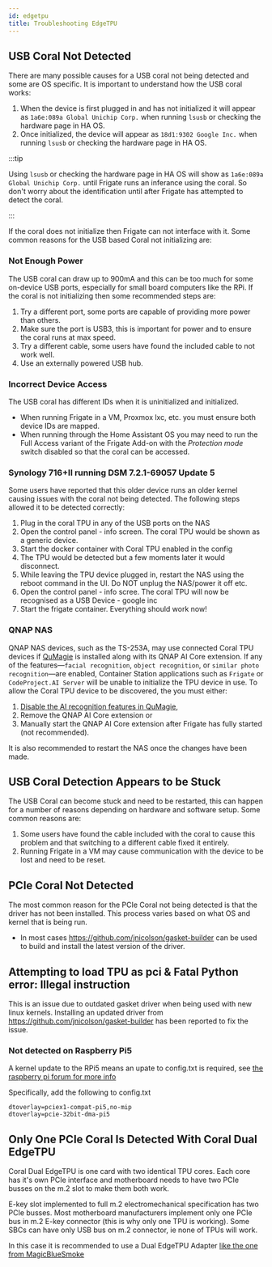 ```yaml
---
id: edgetpu
title: Troubleshooting EdgeTPU
---
```


## USB Coral Not Detected

There are many possible causes for a USB coral not being detected and some are OS specific. It is important to understand how the USB coral works:

1. When the device is first plugged in and has not initialized it will appear as `1a6e:089a Global Unichip Corp.` when running `lsusb` or checking the hardware page in HA OS.
2. Once initialized, the device will appear as `18d1:9302 Google Inc.` when running `lsusb` or checking the hardware page in HA OS.

:::tip

Using `lsusb` or checking the hardware page in HA OS will show as `1a6e:089a Global Unichip Corp.` until Frigate runs an inferance using the coral. So don't worry about the identification until after Frigate has attempted to detect the coral.

:::

If the coral does not initialize then Frigate can not interface with it. Some common reasons for the USB based Coral not initializing are:

### Not Enough Power

The USB coral can draw up to 900mA and this can be too much for some on-device USB ports, especially for small board computers like the RPi. If the coral is not initializing then some recommended steps are:

1. Try a different port, some ports are capable of providing more power than others.
2. Make sure the port is USB3, this is important for power and to ensure the coral runs at max speed.
3. Try a different cable, some users have found the included cable to not work well.
4. Use an externally powered USB hub.

### Incorrect Device Access

The USB coral has different IDs when it is uninitialized and initialized.

- When running Frigate in a VM, Proxmox lxc, etc. you must ensure both device IDs are mapped.
- When running through the Home Assistant OS you may need to run the Full Access variant of the Frigate Add-on with the _Protection mode_ switch disabled so that the coral can be accessed.

### Synology 716+II running DSM 7.2.1-69057 Update 5

Some users have reported that this older device runs an older kernel causing issues with the coral not being detected. The following steps allowed it to be detected correctly:

1. Plug in the coral TPU in any of the USB ports on the NAS
2. Open the control panel - info screen. The coral TPU would be shown as a generic device.
3. Start the docker container with Coral TPU enabled in the config
4. The TPU would be detected but a few moments later it would disconnect.
5. While leaving the TPU device plugged in, restart the NAS using the reboot command in the UI. Do NOT unplug the NAS/power it off etc.
6. Open the control panel - info scree. The coral TPU will now be recognised as a USB Device - google inc
7. Start the frigate container. Everything should work now!

### QNAP NAS

QNAP NAS devices, such as the TS-253A, may use connected Coral TPU devices if [QuMagie](https://www.qnap.com/en/software/qumagie) is installed along with its QNAP AI Core extension. If any of the features—`facial recognition`, `object recognition`, or `similar photo recognition`—are enabled, Container Station applications such as `Frigate` or `CodeProject.AI Server` will be unable to initialize the TPU device in use.
To allow the Coral TPU device to be discovered, the you must either:

1. [Disable the AI recognition features in QuMagie](https://docs.qnap.com/application/qumagie/2.x/en-us/configuring-qnap-ai-core-settings-FB13CE03.html),
2. Remove the QNAP AI Core extension or
3. Manually start the QNAP AI Core extension after Frigate has fully started (not recommended).

It is also recommended to restart the NAS once the changes have been made.

## USB Coral Detection Appears to be Stuck

The USB Coral can become stuck and need to be restarted, this can happen for a number of reasons depending on hardware and software setup. Some common reasons are:

1. Some users have found the cable included with the coral to cause this problem and that switching to a different cable fixed it entirely.
2. Running Frigate in a VM may cause communication with the device to be lost and need to be reset.

## PCIe Coral Not Detected

The most common reason for the PCIe Coral not being detected is that the driver has not been installed. This process varies based on what OS and kernel that is being run.

- In most cases https://github.com/jnicolson/gasket-builder can be used to build and install the latest version of the driver.

## Attempting to load TPU as pci & Fatal Python error: Illegal instruction

This is an issue due to outdated gasket driver when being used with new linux kernels. Installing an updated driver from https://github.com/jnicolson/gasket-builder has been reported to fix the issue.

### Not detected on Raspberry Pi5

A kernel update to the RPi5 means an upate to config.txt is required, see [the raspberry pi forum for more info](https://forums.raspberrypi.com/viewtopic.php?t=363682&sid=cb59b026a412f0dc041595951273a9ca&start=25)

Specifically, add the following to config.txt

```
dtoverlay=pciex1-compat-pi5,no-mip
dtoverlay=pcie-32bit-dma-pi5
```

## Only One PCIe Coral Is Detected With Coral Dual EdgeTPU

Coral Dual EdgeTPU is one card with two identical TPU cores. Each core has it's own PCIe interface and motherboard needs to have two PCIe busses on the m.2 slot to make them both work.

E-key slot implemented to full m.2 electromechanical specification has two PCIe busses. Most motherboard manufacturers implement only one PCIe bus in m.2 E-key connector (this is why only one TPU is working). Some SBCs can have only USB bus on m.2 connector, ie none of TPUs will work.

In this case it is recommended to use a Dual EdgeTPU Adapter [like the one from MagicBlueSmoke](https://github.com/magic-blue-smoke/Dual-Edge-TPU-Adapter)
